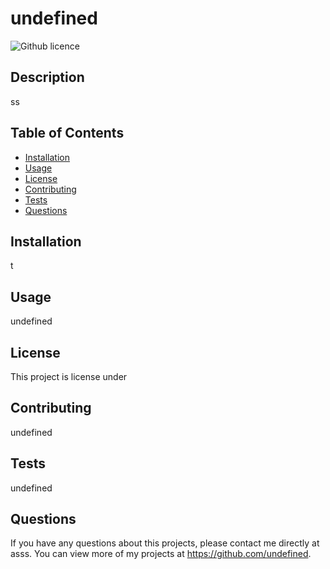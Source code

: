 # undefined
  ![Github licence](http://img.shields.io/badge/license--blue.svg)
  
  ## Description 
  ss
  ## Table of Contents
  * [Installation](#installation)
  * [Usage](#usage)
  * [License](#license)
  * [Contributing](#contributing)
  * [Tests](#tests)
  * [Questions](#questions)
  
  ## Installation 
  t
  ## Usage 
  undefined
  ## License 
  This project is license under 
  ## Contributing 
  undefined
  ## Tests
  undefined
  ## Questions
  If you have any questions about this projects, please contact me directly at asss. You can view more of my projects at https://github.com/undefined.
